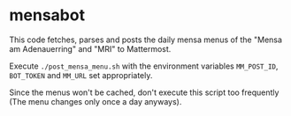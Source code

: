 # mensabot

This code fetches, parses and posts the daily mensa menus of the "Mensa am Adenauerring" and "MRI" to Mattermost.

Execute `./post_mensa_menu.sh` with the environment variables `MM_POST_ID`, `BOT_TOKEN` and `MM_URL` set appropriately.

Since the menus won't be cached, don't execute this script too frequently (The menu changes only once a day anyways).
